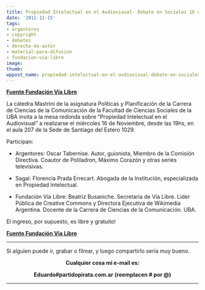 ```yaml
---
title: Propiedad Intelectual en el Audiovisual- Debate en Sociales 16 de Noviembre
date: '2011-11-15'
tags:
- argentores
- copyright
- debates
- derecho-de-autor
- material-para-difusion
- fundacion-via-libre
image: 
thumb: 
wppost_name: propiedad-intelectual-en-el-audiovisual-debate-en-sociales-16-de-noviembre
---
```


<strong><a href="http://www.vialibre.org.ar/2011/11/14/propiedad-intelectual-en-el-audiovisual/" target="_blank">Fuente Fundación Vía Libre</a></strong>
<div>

La cátedra Mastrini de la asignatura Políticas y Planificación de la Carrera de Ciencias de la Comunicación de la Facultad de Ciencias Sociales de la UBA invita a la mesa redonda sobre “Propiedad Intelectual en el Audiovisual” a realizarse el miércoles 16 de Noviembre, desde las 19hs, en el aula 207 de la Sede de Santiago del Estero 1029.

Participan:
* Argentores: Oscar Tabernise. Autor, guionista, Miembro de la Comisión Directiva. Coautor de Poliladron, Máximo Corazón y otras series televisivas.

* Sagai: Florencia Prada Errecart. Abogada de la Institución, especializada en Propiedad Intelectual.

* Fundación Vía Libre: Beatriz Busaniche. Secretaria de Vía Libre. Lider Pública de Creative Commons y Directora Ejecutiva de Wikimedia Argentina. Docente de la Carrera de Ciencias de la Comunicación. UBA.

El ingreso, por supuesto, es libre y gratuito!

<strong></strong><strong><a href="http://www.vialibre.org.ar/2011/11/14/propiedad-intelectual-en-el-audiovisual/" target="_blank">Fuente Fundación Vía Libre</a></strong>

</div>

<hr />

Si alguien puede ir, grabar o filmar, y luego compartirlo sería muy bueno.
<p style="text-align: center;"><strong>Cualquier cosa mi e-mail es:</strong></p>
<p style="text-align: center;"><strong>Eduardo#partidopirata.com.ar</strong>
<strong> (reemplacen # por @)</strong></p>


<hr />
